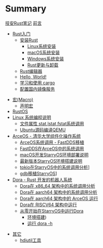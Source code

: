 # Summary

[技安Rust笔记](./index.md)
[前言](./foreword.md)

- [Rust入门](getting-started/index.md)
  - [安装Rust](getting-started/install.md)
    - [Linux系统安装](getting-started/install-linux.md)
    - [macOS系统安装](getting-started/install-mac.md)
    - [Windows系统安装](getting-started/install-windows.md)
    - [Rust更新与卸载](getting-started/update-remove.md)
  - [Rust编辑器](getting-started/editor.md)
  - [Hello, World!](getting-started/hello-world.md)
  - [学习和使用 cargo](getting-started/cargo.md)
  - [配置国内镜像服务](getting-started/mirrors.md)
<!-- - [Rust语言的基本语法](rust/base/index.md)
  - [语句和表达式](rust/base/statement.md) -->
- [宏(Macro)](macro/index.md)
  - [声明宏](macro/macro-rules.md)
- [RustOS](os/index.md)
- [Linux 系统编程说明]()
  - [文件属性 stat,lstat,fstat系统调用](os/linux/stat.md)
  - [Ubuntu源码编译QEMU](os/linux/ubuntu-qemu.md)
- [ArceOS - 清华大学组件化操作系统]()
  - [ArceOS系统调用 - FastDDS移植](os/arceos-fastdds.md)
  - [FastDDS在ArceOS中的系统调用](os/arceos-fastdds-syscall.md)
  - [macOS开发StarryOS环境部署说明](os/starryos-macos.md)
  - [最新版本StarryOS环境搭建说明](os/new-starry-os.md)
  - [tokio在StarryOS中的系统调用分析](os/starryos-tokio.md)]
  - [gdb移植StarryOS](os/starryos-gdb.md)]
- [Dora - Rust 开发的机器人系统]()
  - [Dora在 x86_64 架构中的系统调用分析](dora/linux.md)
  <!-- - [Dora在 x86_64 架构中的 ArceOS 运行](dora/arceos-x86_64.md) -->
  - [Dora在 aarch64 架构中的系统调用分析](dora/aarch64.md)
  - [Dora在 aarch64 架构中的 ArceOS 运行](dora/arceos.md)
  - [Dora在 RISCV64 架构中运行](dora/riscv64.md)
  - [从零开始在StarryOS中运行Dora]()
    - [环境搭建](dora/zero/env.md))
    - [运行 dora -h](dora/zero/dora-h.md)
  <!-- - [NetLink内核分析]()
    - [原理解析](os/netlink/principle.md) -->
<!-- - [优秀资源翻译](translate/index.md)
  - [设计优雅的库API](translate/elegant-api.md) -->
- [其它]()
  - [hdiutil工具](other/hdiutil.md)